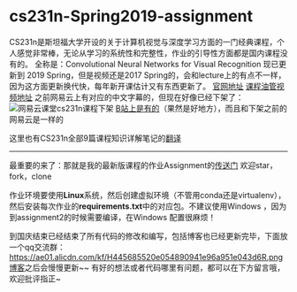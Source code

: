# cs231n-Spring2019-assignment
CS231n是斯坦福大学开设的关于计算机视觉与深度学习方面的一门经典课程，个人感觉非常棒，无论从学习的系统性和完整性，作业的引导性方面都是国内课程没有的。
全称是：Convolutional Neural Networks for Visual Recognition
现已更新到 2019 Spring，但是视频还是2017 Spring的，会和lecture上的有点不一样，因为这方面更新换代快，每年新开课估计又有东西更新了。
[官网地址](http://cs231n.stanford.edu/)
[课程油管视频地址](https://www.youtube.com/playlist?list=PL3FW7Lu3i5JvHM8ljYj-zLfQRF3EO8sYv)
之前网易云上有对应的中文字幕的，但现在好像已经下架了：
![网易云课堂cs231n课程下架](https://img-blog.csdnimg.cn/20190905160524544.png?x-oss-process=image/watermark,type_ZmFuZ3poZW5naGVpdGk,shadow_10,text_aHR0cHM6Ly9ibG9nLmNzZG4ubmV0L2xhaXppX2xhaXpp,size_16,color_FFFFFF,t_70)
[B站上是有的](https://www.bilibili.com/video/av16585576?from=search&seid=3368262487963277823)（果然是好地方），而且和下架之前的网易云是一样的

这里也有CS231n全部9篇课程知识详解笔记的[翻译](https://zhuanlan.zhihu.com/p/21930884)

---
最重要的来了：那就是我的最新版课程的作业Assignment的[传送门](https://github.com/laisimiao/cs231n-assignment)
欢迎star，fork，clone

作业环境要使用**Linux**系统，然后创建虚拟环境（不管用conda还是virtualenv），然后安装每次作业的**requirements.txt**中的对应包。不建议使用Windows ，因为到assignment2的时候需要编译，在Windows 配置很麻烦！

到国庆结束已经结束了所有代码的修改和编写，包括博客也已经更新完毕，下面放一个qq交流群： 
https://ae01.alicdn.com/kf/H445685520e054890941e96a951e043d6R.png
[博客](https://blog.csdn.net/laizi_laizi/article/details/100830239)之后会慢慢更新~~
有好的想法或者代码哪里有问题，都可以在下方留言哦，欢迎批评指正~
